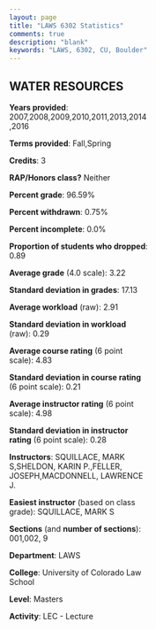 ```yaml
---
layout: page
title: "LAWS 6302 Statistics"
comments: true
description: "blank"
keywords: "LAWS, 6302, CU, Boulder"
--- 
```

<head>
<script src="https://ajax.googleapis.com/ajax/libs/jquery/2.1.3/jquery.min.js"></script>
<script src="https://dl.dropboxusercontent.com/s/pc42nxpaw1ea4o9/highcharts.js?dl=0"></script>
<!-- <script src="../assets/js/highcharts.js"></script> -->
<style type="text/css">@font-face {
	font-family: "Bebas Neue";
	src: url(https://www.filehosting.org/file/details/544349/BebasNeue%20Regular.otf) format("opentype");
	}
	h1.Bebas { 
		font-family: "Bebas Neue", Verdana, Tahoma;
	}
</style>
</head>
<body>
	<div id="container" style="float: right; width: 45%; height: 88%; margin-left: 2.5%; margin-right: 2.5%;"></div>
	<script language="JavaScript">
		$(document).ready(function() {
		var chart = {type: 'column'};
		var title = {text: 'Grade Distribution'};
		var xAxis = {categories: ['A','B','C','D','F'],crosshair: true};
		var yAxis = {min: 0,title: {text: 'Percentage'}};
		var tooltip = {headerFormat: '<center><b><span style="font-size:20px">{point.key}</span></b></center>',
		               pointFormat: '<td style="padding:0"><b>{point.y:.1f}%</b></td>',
		               footerFormat: '</table>',shared: true,useHTML: true};
		var plotOptions = {column: {pointPadding: 0.0,borderWidth: 0}};  
		var credits = {enabled: false};var series= [{name: 'Percent',data: [32.5,55.31,11.25,0.94,0.0,]}];
		var json = {};
		json.chart = chart;
		json.title = title;
		json.tooltip = tooltip;
		json.xAxis = xAxis;
		json.yAxis = yAxis;  
		json.series = series;
		json.plotOptions = plotOptions;  
		json.credits = credits;
		$('#container').highcharts(json);
	});
	</script>
</body>
			   
## WATER RESOURCES

**Years provided**: 2007,2008,2009,2010,2011,2013,2014,2016

**Terms provided**: Fall,Spring

**Credits**: 3

**RAP/Honors class?** Neither

**Percent grade**: 96.59%

**Percent withdrawn**: 0.75%

**Percent incomplete**: 0.0%

**Proportion of students who dropped**: 0.89

**Average grade** (4.0 scale): 3.22

**Standard deviation in grades**: 17.13

**Average workload** (raw): 2.91

**Standard deviation in workload** (raw): 0.29

**Average course rating** (6 point scale): 4.83

**Standard deviation in course rating** (6 point scale): 0.21

**Average instructor rating** (6 point scale): 4.98

**Standard deviation in instructor rating** (6 point scale): 0.28

**Instructors**: SQUILLACE, MARK S,SHELDON, KARIN P.,FELLER, JOSEPH,MACDONNELL, LAWRENCE J.

**Easiest instructor** (based on class grade): SQUILLACE, MARK S

**Sections** (and **number of sections**): 001,002, 9

**Department**: LAWS

**College**: University of Colorado Law School

**Level**: Masters

**Activity**: LEC - Lecture